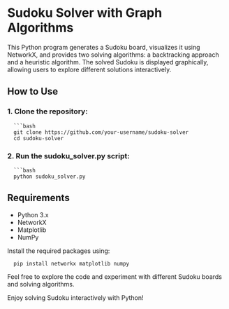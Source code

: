 # Sudoku Solver with Graph Algorithms

This Python program generates a Sudoku board, visualizes it using NetworkX, and provides two solving algorithms: a backtracking approach and a heuristic algorithm. The solved Sudoku is displayed graphically, allowing users to explore different solutions interactively.

## How to Use

### 1. Clone the repository:
      ```bash
      git clone https://github.com/your-username/sudoku-solver
      cd sudoku-solver

### 2. Run the sudoku_solver.py script:
      ```bash
      python sudoku_solver.py
## Requirements
   - Python 3.x
   - NetworkX
   - Matplotlib
   - NumPy

Install the required packages using:

      pip install networkx matplotlib numpy

      
Feel free to explore the code and experiment with different Sudoku boards and solving algorithms.

Enjoy solving Sudoku interactively with Python!
